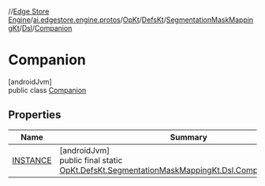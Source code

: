 //[Edge Store Engine](../../../../../../../index.md)/[ai.edgestore.engine.protos](../../../../../index.md)/[OpKt](../../../../index.md)/[DefsKt](../../../index.md)/[SegmentationMaskMappingKt](../../index.md)/[Dsl](../index.md)/[Companion](index.md)

# Companion

[androidJvm]\
public class [Companion](index.md)

## Properties

| Name | Summary |
|---|---|
| [INSTANCE](index.md#1671160372%2FProperties%2F-89531115) | [androidJvm]<br>public final static [OpKt.DefsKt.SegmentationMaskMappingKt.Dsl.Companion](index.md)[INSTANCE](index.md#1671160372%2FProperties%2F-89531115) |
